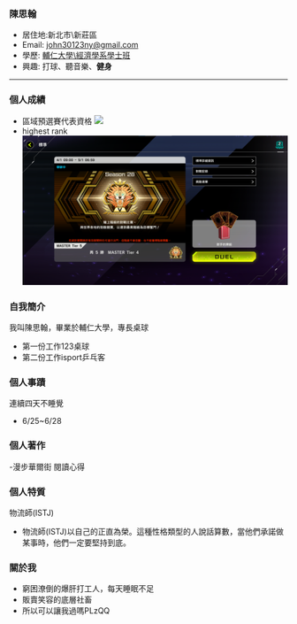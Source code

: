 ### 陳思翰

- 居住地:新北市\新莊區
- Email: john30123ny@gmail.com
- 學歷: [ 輔仁大學\經濟學系學士班 ](https://www.economics.fju.edu.tw/)
- 興趣: 打球、聽音樂、**健身**
<hr>

### 個人成績
- 區域預選賽代表資格
![](https://i.imgur.com/eJHGFRS.png)
- highest rank
![](pic.png)
### 自我簡介
我叫陳思翰，畢業於輔仁大學，專長桌球
- 第一份工作123桌球
- 第二份工作isport乒乓客
### 個人事蹟
連續四天不睡覺
- 6/25~6/28
### 個人著作
-漫步華爾街 閱讀心得
### 個人特質
物流師(ISTJ)
- 物流師(ISTJ)以自己的正直為榮。這種性格類型的人說話算數，當他們承諾做某事時，他們一定要堅持到底。
### 關於我
- 窮困潦倒的爆肝打工人，每天睡眠不足
- 販賣笑容的底層社畜
- 所以可以讓我過嗎PLzQQ
